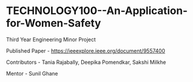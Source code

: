 # TECHNOLOGY100--An-Application-for-Women-Safety

Third Year Engineering Minor Project

Published Paper - https://ieeexplore.ieee.org/document/9557400

Contributors - Tania Rajabally, Deepika Pomendkar, Sakshi Milkhe

Mentor - Sunil Ghane
